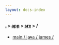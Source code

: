 ```yaml
---
layout: docs-index
---
```

#### [.](./../../index) > [app](./../index) > [src](./index) > **/**

- [main / java / james / ](main/java/james/)
